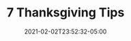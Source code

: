 ---
title: "7 Thanksgiving Tips"
date: 2021-02-02T23:52:32-05:00
draft: false
link: "archived/"
src: "https://gitlab.com/wildwood-health-institute/landing-pages/market-7-tips"
categories:
- "Gulp"
- "Linux"
- "NGINX"
---